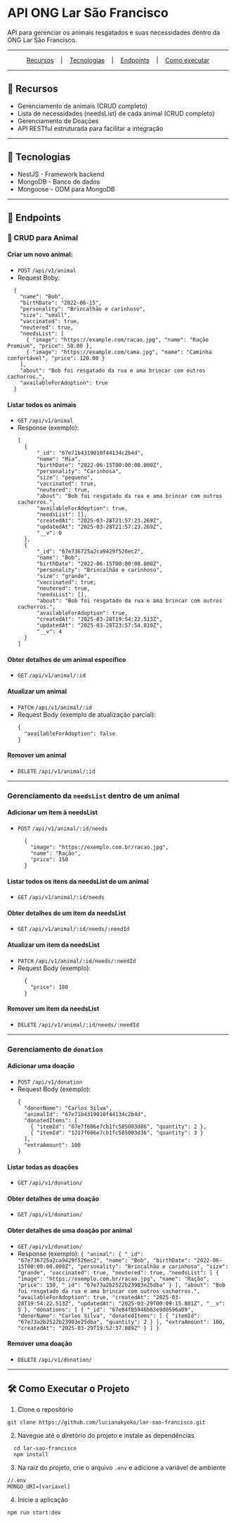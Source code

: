 # API ONG Lar São Francisco
API para gerenciar os animais resgatados e suas necessidades dentro da ONG Lar São Francisco.

---

<p align="center">
  <a href="#-recursos">Recursos</a> &nbsp;&nbsp;&nbsp;|&nbsp;&nbsp;&nbsp;
  <a href="#-tecnologias">Tecnologias</a> &nbsp;&nbsp;&nbsp;|&nbsp;&nbsp;&nbsp;
  <a href="#-endpoints">Endpoints</a> &nbsp;&nbsp;&nbsp;|&nbsp;&nbsp;&nbsp;
  <a href="#-como-executar-o-projeto">Como executar</a> 
</p>

---

## 📌 Recursos
- Gerenciamento de animais (CRUD completo)
- Lista de necessidades (needsList) de cada animal (CRUD completo)
- Gerenciamento de Doações
- API RESTful estruturada para facilitar a integração

---

## 🔧 Tecnologias
- NestJS - Framework backend
- MongoDB - Banco de dados
- Mongoose - ODM para MongoDB

---

## 📍 Endpoints
### 🐾 CRUD para Animal

#### Criar um novo animal:
  - ```POST``` ```/api/v1/animal```
  - Request Boby:
  ```
    {
      "name": "Bob",
      "birthDate": "2022-06-15",
      "personality": "Brincalhão e carinhoso",
      "size": "small",
      "vaccinated": true,
      "neutered": true,
      "needsList": [
        { "image": "https://example.com/racao.jpg", "name": "Ração Premium", "price": 50.00 },
        { "image": "https://example.com/cama.jpg", "name": "Caminha confortável", "price": 120.00 }
      ],
      "about": "Bob foi resgatado da rua e ama brincar com outros cachorros.",
      "availableForAdoption": true
    }
  ```
#### Listar todos os animais
  - ```GET``` ```/api/v1/animal```
  - Response (exemplo):
    ```
    [
      {
          "_id": "67e71b4319010f44134c2b4d",
          "name": "Mia",
          "birthDate": "2022-06-15T00:00:00.000Z",
          "personality": "Carinhosa",
          "size": "pequeno",
          "vaccinated": true,
          "neutered": true,
          "about": "Bob foi resgatado da rua e ama brincar com outros cachorros.",
          "availableForAdoption": true,
          "needsList": [],
          "createdAt": "2025-03-28T21:57:23.269Z",
          "updatedAt": "2025-03-28T21:57:23.269Z",
          "__v": 0
      },
      {
          "_id": "67e736725a2ca9429f526ec2",
          "name": "Bob",
          "birthDate": "2022-06-15T00:00:00.000Z",
          "personality": "Brincalhão e carinhoso",
          "size": "grande",
          "vaccinated": true,
          "neutered": true,
          "needsList": [],
          "about": "Bob foi resgatado da rua e ama brincar com outros cachorros.",
          "availableForAdoption": true,
          "createdAt": "2025-03-28T19:54:22.513Z",
          "updatedAt": "2025-03-28T23:57:54.810Z",
          "__v": 4
      }
    ]
    ```

#### Obter detalhes de um animal específico
  - ```GET``` ```/api/v1/animal/:id```

#### Atualizar um animal
  - ```PATCH``` ```/api/v1/animal/:id```
  - Request Body (exemplo de atualização parcial):
    ```
    {
      "availableForAdoption": false
    } 
    ``` 

#### Remover um animal
- ```DELETE``` ```/api/v1/animal/:id```

---

### Gerenciamento da ```needsList``` dentro de um animal
#### Adicionar um item à needsList
- ```POST``` ```/api/v1/animal/:id/needs```
  ```
    {
      "image": "https://exemplo.com.br/racao.jpg",
      "name": "Ração",
      "price": 150
    }
  ```

#### Listar todos os itens da needsList de um animal
  - ```GET``` ```/api/v1/animal/:id/needs```

#### Obter detalhes de um item da needsList
  - ```GET``` ```/api/v1/animal/:id/needs/:needId```

#### Atualizar um item da needsList
  - ```PATCH``` ```/api/v1/animal/:id/needs/:needId```
  - Request Body (exemplo):
    ```
      {
        "price": 180
      }
    ```

#### Remover um item da needsList
- ```DELETE``` ```/api/v1/animal/:id/needs/:needId```

---

### Gerenciamento de ```donation```
#### Adicionar uma doação
  - ```POST``` ```/api/v1/donation```
  - Request Body (exemplo):
    ```
    {
      "donorName": "Carlos Silva",
      "animalId": "67e71b4319010f44134c2b4d",
      "donatedItems": [
        { "itemId": "67e7f606e7cb1fc585003d86", "quantity": 2 },
        { "itemId": "1217f606e7cb1fc585003d36", "quantity": 3 }
      ],
      "extraAmount": 100
    }
    ```

#### Listar todas as doações
- ```GET``` ```/api/v1/donation/```

#### Obter detalhes de uma doação
- ```GET``` ```/api/v1/donation/```

#### Obter detalhes de uma doação por animal
  - ```GET``` ```/api/v1/donation/```
  -  Response (exemplo):
    ```
      {
          "animal": {
              "_id": "67e736725a2ca9429f526ec2",
              "name": "Bob",
              "birthDate": "2022-06-15T00:00:00.000Z",
              "personality": "Brincalhão e carinhoso",
              "size": "grande",
              "vaccinated": true,
              "neutered": true,
              "needsList": [
                  {
                      "image": "https://exemplo.com.br/racao.jpg",
                      "name": "Ração",
                      "price": 150,
                      "_id": "67e73a2b2522b23903e25dba"
                  }
              ],
              "about": "Bob foi resgatado da rua e ama brincar com outros cachorros.",
              "availableForAdoption": true,
              "createdAt": "2025-03-28T19:54:22.513Z",
              "updatedAt": "2025-03-29T00:09:15.801Z",
              "__v": 5
          },
          "donations": [
              {
                  "_id": "67e84f85946b63e9d0596a09",
                  "donorName": "Carlos Silva",
                  "donatedItems": [
                      {
                          "itemId": "67e73a2b2522b23903e25dba",
                          "quantity": 2
                      }
                  ],
                  "extraAmount": 100,
                  "createdAt": "2025-03-29T19:52:37.089Z"
              }
          ]
      }
    ```

#### Remover uma doação
- ```DELETE``` ```/api/v1/donation/```

---

## 🛠 Como Executar o Projeto
1. Clone o repositório
  ```
  git clone https://github.com/lucianakyoko/lar-sao-francisco.git
  ```
2. Navegue até o diretório do projeto e instale as dependências
  ```
    cd lar-sao-francisco
    npm install
  ```
3. Na raiz do projeto, crie o arquivo ```.env``` e adicione a variável de ambiente
  ```
  //.env
  MONGO_URI=[variavel]
  ```
4. Inicie a aplicação
  ```
  npm run start:dev
  ```
